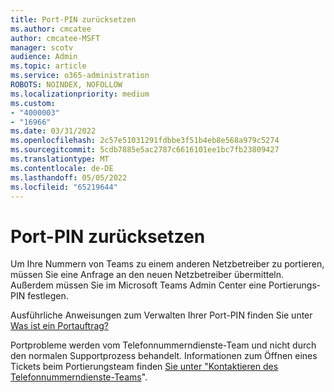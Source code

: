```yaml
---
title: Port-PIN zurücksetzen
ms.author: cmcatee
author: cmcatee-MSFT
manager: scotv
audience: Admin
ms.topic: article
ms.service: o365-administration
ROBOTS: NOINDEX, NOFOLLOW
ms.localizationpriority: medium
ms.custom:
- "4000003"
- "16966"
ms.date: 03/31/2022
ms.openlocfilehash: 2c57e51031291fdbbe3f51b4eb8e568a979c5274
ms.sourcegitcommit: 5cdb7885e5ac2787c6616101ee1bc7fb23809427
ms.translationtype: MT
ms.contentlocale: de-DE
ms.lasthandoff: 05/05/2022
ms.locfileid: "65219644"
---
```

# <a name="reset-port-pin"></a>Port-PIN zurücksetzen

Um Ihre Nummern von Teams zu einem anderen Netzbetreiber zu portieren, müssen Sie eine Anfrage an den neuen Netzbetreiber übermitteln. Außerdem müssen Sie im Microsoft Teams Admin Center eine Portierungs-PIN festlegen.

Ausführliche Anweisungen zum Verwalten Ihrer Port-PIN finden Sie unter [Was ist ein Portauftrag?](https://docs.microsoft.com/MicrosoftTeams/phone-number-calling-plans/port-order-overview#can-i-port-out-my-numbers-from-teams-to-a-different-phone-service-provider-or-carrier)

Portprobleme werden vom Telefonnummerndienste-Team und nicht durch den normalen Supportprozess behandelt. Informationen zum Öffnen eines Tickets beim Portierungsteam finden [Sie unter "Kontaktieren des Telefonnummerndienste-Teams](https://docs.microsoft.com/MicrosoftTeams/manage-phone-numbers-for-your-organization/contact-tns-service-desk)".
